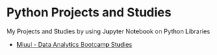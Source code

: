 # Python Projects and Studies
My Projects and Studies by using Jupyter Notebook on Python Libraries 

- [Miuul - Data Analytics Bootcamp Studies](https://github.com/BedirK/Python-Projects/tree/main/Bootcamp)
